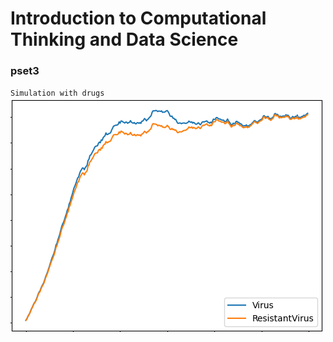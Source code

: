 # Introduction to Computational Thinking and Data Science


### pset3

`Simulation with drugs`
![Result Plot](./assets/simulation_with_drug.png)